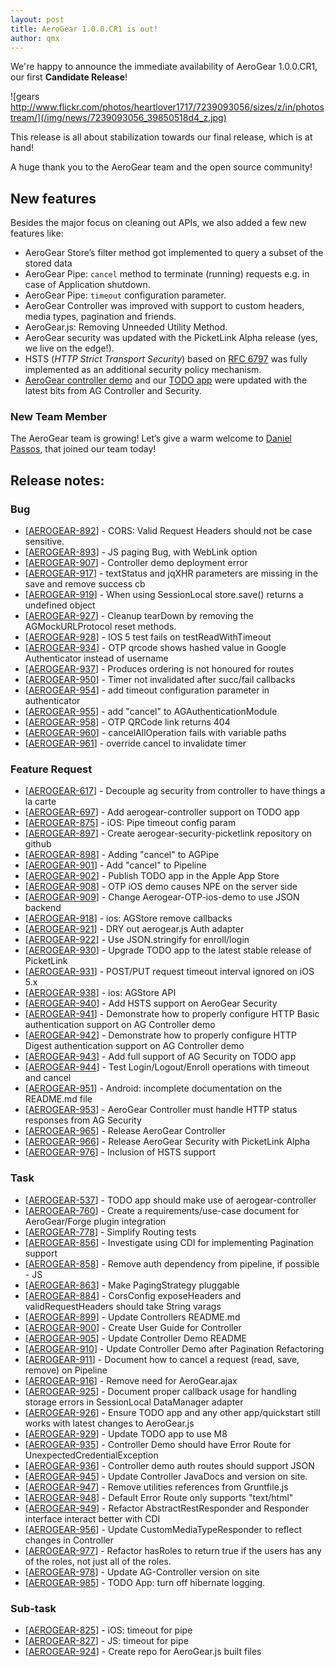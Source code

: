 ```yaml
---
layout: post
title: AeroGear 1.0.0.CR1 is out!
author: qmx
---
```


We're happy to announce the immediate availability of AeroGear 1.0.0.CR1, our first **Candidate Release**!

![gears http://www.flickr.com/photos/heartlover1717/7239093056/sizes/z/in/photostream/](/img/news/7239093056_39850518d4_z.jpg)

This release is all about stabilization towards our final release, which is at hand!

A huge thank you to the AeroGear team and the open source community!

## New features

Besides the major focus on cleaning out APIs, we also added a few new features like:

- AeroGear Store’s filter method got implemented to query a subset of the stored data
- AeroGear Pipe: `cancel` method to terminate (running) requests e.g. in case of Application shutdown.
- AeroGear Pipe: `timeout` configuration parameter.
- AeroGear Controller was improved with support to custom headers, media types, pagination and friends.
- AeroGear.js: Removing Unneeded Utility Method.
- AeroGear security was updated with the PicketLink Alpha release (yes, we live on the edge!). 
- HSTS (*HTTP Strict Transport Security*) based on [RFC 6797](http://tools.ietf.org/html/rfc6797) was fully implemented as an additional security policy mechanism.
- [AeroGear controller demo](https://github.com/aerogear/aerogear-controller-demo) and our [TODO app](https://github.com/aerogear/TODO) were updated with the latest bits from AG Controller and Security. 

### New Team Member

The AeroGear team is growing! Let’s give a warm welcome to [Daniel Passos](https://twitter.com/passos), that joined our team today!


## Release notes:

### Bug 

*   [[AEROGEAR-892][1]] - CORS: Valid Request Headers should not be case sensitive. 
*   [[AEROGEAR-893][2]] - JS paging Bug, with WebLink option 
*   [[AEROGEAR-907][3]] - Controller demo deployment error 
*   [[AEROGEAR-917][4]] - textStatus and jqXHR parameters are missing in the save and remove success cb 
*   [[AEROGEAR-919][5]] - When using SessionLocal store.save() returns a undefined object 
*   [[AEROGEAR-927][6]] - Cleanup tearDown by removing the AGMockURLProtocol reset methods. 
*   [[AEROGEAR-928][7]] - IOS 5 test fails on testReadWithTimeout 
*   [[AEROGEAR-934][8]] - OTP qrcode shows hashed value in Google Authenticator instead of username 
*   [[AEROGEAR-937][9]] - Produces ordering is not honoured for routes 
*   [[AEROGEAR-950][10]] - Timer not invalidated after succ/fail callbacks 
*   [[AEROGEAR-954][11]] - add timeout configuration parameter in authenticator 
*   [[AEROGEAR-955][12]] - add "cancel" to AGAuthenticationModule 
*   [[AEROGEAR-958][13]] - OTP QRCode link returns 404 
*   [[AEROGEAR-960][14]] - cancelAllOperation fails with variable paths 
*   [[AEROGEAR-961][15]] - override cancel to invalidate timer 

### Feature Request 

*   [[AEROGEAR-617][16]] - Decouple ag security from controller to have things a la carte 
*   [[AEROGEAR-697][17]] - Add aerogear-controller support on TODO app 
*   [[AEROGEAR-875][18]] - iOS: Pipe timeout config param 
*   [[AEROGEAR-897][19]] - Create aerogear-security-picketlink repository on github 
*   [[AEROGEAR-898][20]] - Adding "cancel" to AGPipe 
*   [[AEROGEAR-901][21]] - Add "cancel" to Pipeline 
*   [[AEROGEAR-902][22]] - Publish TODO app in the Apple App Store 
*   [[AEROGEAR-908][23]] - OTP iOS demo causes NPE on the server side 
*   [[AEROGEAR-909][24]] - Change Aerogear-OTP-ios-demo to use JSON backend 
*   [[AEROGEAR-918][25]] - ios: AGStore remove callbacks 
*   [[AEROGEAR-921][26]] - DRY out aerogear.js Auth adapter 
*   [[AEROGEAR-922][27]] - Use JSON.stringify for enroll/login 
*   [[AEROGEAR-930][28]] - Upgrade TODO app to the latest stable release of PicketLink 
*   [[AEROGEAR-931][29]] - POST/PUT request timeout interval ignored on iOS 5.x 
*   [[AEROGEAR-938][30]] - ios: AGStore API 
*   [[AEROGEAR-940][31]] - Add HSTS support on AeroGear Security 
*   [[AEROGEAR-941][32]] - Demonstrate how to properly configure HTTP Basic authentication support on AG Controller demo 
*   [[AEROGEAR-942][33]] - Demonstrate how to properly configure HTTP Digest authentication support on AG Controller demo 
*   [[AEROGEAR-943][34]] - Add full support of AG Security on TODO app 
*   [[AEROGEAR-944][35]] - Test Login/Logout/Enroll operations with timeout and cancel 
*   [[AEROGEAR-951][36]] - Android: incomplete documentation on the README.md file 
*   [[AEROGEAR-953][37]] - AeroGear Controller must handle HTTP status responses from AG Security 
*   [[AEROGEAR-965][38]] - Release AeroGear Controller 
*   [[AEROGEAR-966][39]] - Release AeroGear Security with PicketLink Alpha 
*   [[AEROGEAR-976][40]] - Inclusion of HSTS support 

### Task 

*   [[AEROGEAR-537][41]] - TODO app should make use of aerogear-controller 
*   [[AEROGEAR-760][42]] - Create a requirements/use-case document for AeroGear/Forge plugin integration 
*   [[AEROGEAR-778][43]] - Simplify Routing tests 
*   [[AEROGEAR-856][44]] - Investigate using CDI for implementing Pagination support 
*   [[AEROGEAR-858][45]] - Remove auth dependency from pipeline, if possible - JS 
*   [[AEROGEAR-863][46]] - Make PagingStrategy pluggable 
*   [[AEROGEAR-884][47]] - CorsConfig exposeHeaders and validRequestHeaders should take String varags 
*   [[AEROGEAR-899][48]] - Update Controllers README.md 
*   [[AEROGEAR-900][49]] - Create User Guide for Controller 
*   [[AEROGEAR-905][50]] - Update Controller Demo README 
*   [[AEROGEAR-910][51]] - Update Controller Demo after Pagination Refactoring 
*   [[AEROGEAR-911][52]] - Document how to cancel a request (read, save, remove) on Pipeline 
*   [[AEROGEAR-916][53]] - Remove need for AeroGear.ajax 
*   [[AEROGEAR-925][54]] - Document proper callback usage for handling storage errors in SessionLocal DataManager adapter 
*   [[AEROGEAR-926][55]] - Ensure TODO app and any other app/quickstart still works with latest changes to AeroGear.js 
*   [[AEROGEAR-929][56]] - Update TODO app to use M8 
*   [[AEROGEAR-935][57]] - Controller Demo should have Error Route for UnexpectedCredentialException 
*   [[AEROGEAR-936][58]] - Controller demo auth routes should support JSON 
*   [[AEROGEAR-945][59]] - Update Controller JavaDocs and version on site. 
*   [[AEROGEAR-947][60]] - Remove utilities references from Gruntfile.js 
*   [[AEROGEAR-948][61]] - Default Error Route only supports "text/html" 
*   [[AEROGEAR-949][62]] - Refactor AbstractRestResponder and Responder interface interact better with CDI 
*   [[AEROGEAR-956][63]] - Update CustomMediaTypeResponder to reflect changes in Controller 
*   [[AEROGEAR-977][64]] - Refactor hasRoles to return true if the users has any of the roles, not just all of the roles. 
*   [[AEROGEAR-978][65]] - Update AG-Controller version on site 
*   [[AEROGEAR-985][66]] - TODO App: turn off hibernate logging. 

### Sub-task 

*   [[AEROGEAR-825][67]] - iOS: timeout for pipe 
*   [[AEROGEAR-827][68]] - JS: timeout for pipe 
*   [[AEROGEAR-924][69]] - Create repo for AeroGear.js built files

 [1]: https://issues.jboss.org/browse/AEROGEAR-892
 [2]: https://issues.jboss.org/browse/AEROGEAR-893
 [3]: https://issues.jboss.org/browse/AEROGEAR-907
 [4]: https://issues.jboss.org/browse/AEROGEAR-917
 [5]: https://issues.jboss.org/browse/AEROGEAR-919
 [6]: https://issues.jboss.org/browse/AEROGEAR-927
 [7]: https://issues.jboss.org/browse/AEROGEAR-928
 [8]: https://issues.jboss.org/browse/AEROGEAR-934
 [9]: https://issues.jboss.org/browse/AEROGEAR-937
 [10]: https://issues.jboss.org/browse/AEROGEAR-950
 [11]: https://issues.jboss.org/browse/AEROGEAR-954
 [12]: https://issues.jboss.org/browse/AEROGEAR-955
 [13]: https://issues.jboss.org/browse/AEROGEAR-958
 [14]: https://issues.jboss.org/browse/AEROGEAR-960
 [15]: https://issues.jboss.org/browse/AEROGEAR-961
 [16]: https://issues.jboss.org/browse/AEROGEAR-617
 [17]: https://issues.jboss.org/browse/AEROGEAR-697
 [18]: https://issues.jboss.org/browse/AEROGEAR-875
 [19]: https://issues.jboss.org/browse/AEROGEAR-897
 [20]: https://issues.jboss.org/browse/AEROGEAR-898
 [21]: https://issues.jboss.org/browse/AEROGEAR-901
 [22]: https://issues.jboss.org/browse/AEROGEAR-902
 [23]: https://issues.jboss.org/browse/AEROGEAR-908
 [24]: https://issues.jboss.org/browse/AEROGEAR-909
 [25]: https://issues.jboss.org/browse/AEROGEAR-918
 [26]: https://issues.jboss.org/browse/AEROGEAR-921
 [27]: https://issues.jboss.org/browse/AEROGEAR-922
 [28]: https://issues.jboss.org/browse/AEROGEAR-930
 [29]: https://issues.jboss.org/browse/AEROGEAR-931
 [30]: https://issues.jboss.org/browse/AEROGEAR-938
 [31]: https://issues.jboss.org/browse/AEROGEAR-940
 [32]: https://issues.jboss.org/browse/AEROGEAR-941
 [33]: https://issues.jboss.org/browse/AEROGEAR-942
 [34]: https://issues.jboss.org/browse/AEROGEAR-943
 [35]: https://issues.jboss.org/browse/AEROGEAR-944
 [36]: https://issues.jboss.org/browse/AEROGEAR-951
 [37]: https://issues.jboss.org/browse/AEROGEAR-953
 [38]: https://issues.jboss.org/browse/AEROGEAR-965
 [39]: https://issues.jboss.org/browse/AEROGEAR-966
 [40]: https://issues.jboss.org/browse/AEROGEAR-976
 [41]: https://issues.jboss.org/browse/AEROGEAR-537
 [42]: https://issues.jboss.org/browse/AEROGEAR-760
 [43]: https://issues.jboss.org/browse/AEROGEAR-778
 [44]: https://issues.jboss.org/browse/AEROGEAR-856
 [45]: https://issues.jboss.org/browse/AEROGEAR-858
 [46]: https://issues.jboss.org/browse/AEROGEAR-863
 [47]: https://issues.jboss.org/browse/AEROGEAR-884
 [48]: https://issues.jboss.org/browse/AEROGEAR-899
 [49]: https://issues.jboss.org/browse/AEROGEAR-900
 [50]: https://issues.jboss.org/browse/AEROGEAR-905
 [51]: https://issues.jboss.org/browse/AEROGEAR-910
 [52]: https://issues.jboss.org/browse/AEROGEAR-911
 [53]: https://issues.jboss.org/browse/AEROGEAR-916
 [54]: https://issues.jboss.org/browse/AEROGEAR-925
 [55]: https://issues.jboss.org/browse/AEROGEAR-926
 [56]: https://issues.jboss.org/browse/AEROGEAR-929
 [57]: https://issues.jboss.org/browse/AEROGEAR-935
 [58]: https://issues.jboss.org/browse/AEROGEAR-936
 [59]: https://issues.jboss.org/browse/AEROGEAR-945
 [60]: https://issues.jboss.org/browse/AEROGEAR-947
 [61]: https://issues.jboss.org/browse/AEROGEAR-948
 [62]: https://issues.jboss.org/browse/AEROGEAR-949
 [63]: https://issues.jboss.org/browse/AEROGEAR-956
 [64]: https://issues.jboss.org/browse/AEROGEAR-977
 [65]: https://issues.jboss.org/browse/AEROGEAR-978
 [66]: https://issues.jboss.org/browse/AEROGEAR-985
 [67]: https://issues.jboss.org/browse/AEROGEAR-825
 [68]: https://issues.jboss.org/browse/AEROGEAR-827
 [69]: https://issues.jboss.org/browse/AEROGEAR-924
